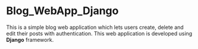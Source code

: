 # Blog_WebApp_Django

This is a simple blog web application which lets users create, delete and edit their posts with authentication. This web application is developed using **Django** framework.

